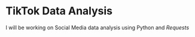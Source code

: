 # TikTok Data Analysis

I will be working on Social Media data analysis using Python and *Requests*
